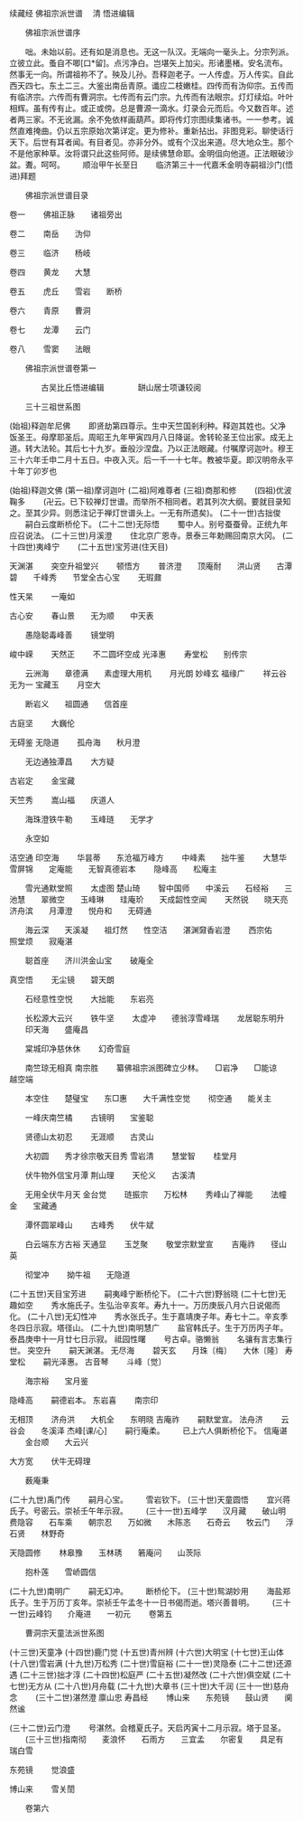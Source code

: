 续藏经 佛祖宗派世谱
　清 悟进编辑

　　佛祖宗派世谱序

　　咄。未始以前。还有如是消息也。无这一队汉。无端向一毫头上。分宗列派。立彼立此。蚤自不唧[口*留]。点污净白。岂堪矢上加尖。形诸墨楮。安名流布。然事无一向。所谓祖祢不了。殃及儿孙。吾释迦老子。一人传虚。万人传实。自此西天四七。东土二三。大鉴出南岳青原。谶应二枝嫩桂。四传而有沩仰宗。五传而有临济宗。六传而有曹洞宗。七传而有云门宗。九传而有法眼宗。灯灯续焰。叶叶相辉。虽有传有止。或正或傍。总是曹源一滴水。灯录会元而后。今又数百年。述者两三家。不无讹漏。余不免依样画葫芦。即将传灯宗图续集诸书。一一参考。诚然直难掩曲。仍以五宗原始次第详定。更为修补。重新拈出。非图竞彩。聊使话行天下。后世有耳者闻。有目者见。亦非分外。或有个汉出来道。尽大地众生。那个不是他家种草。汝将谓只此这些阿师。是续佛慧命耶。金明伹向他道。正法眼破沙盆。聻。呵呵。
　　顺治甲午长至日
　　临济第三十一代嘉禾金明寺嗣祖沙门(悟进)拜题

　　佛祖宗派世谱目录

卷一
　　佛祖正脉　　诸祖旁出

卷二
　　南岳　　沩仰

卷三
　　临济　　杨岐

卷四
　　黄龙　　大慧

卷五
　　虎丘　　雪岩　　断桥

卷六
　　青原　　曹洞

卷七
　　龙潭　　云门

卷八
　　雪窦　　法眼

　　佛祖宗派世谱卷第一

　　　　古吴比丘悟进编辑
　　　　缾山居士项谦较阅

　　三十三祖世系图

(始祖)释迦牟尼佛
　　即贤劫第四尊示。生中天竺国剎利种。释迦其姓也。父净饭圣王。母摩耶圣后。周昭王九年甲寅四月八日降诞。舍转轮圣王位出家。成无上道。转大法轮。其后七十九岁。垂般沙涅盘。乃以正法眼藏。付嘱摩诃迦叶。穆王三十六年壬申二月十五日。中夜入灭。后一千一十七年。教被华夏。即汉明帝永平十年丁卯岁也

(始祖)释迦文佛
(第一祖)摩诃迦叶
(二祖)阿难尊者
(三祖)商那和修
　　(四祖)优波鞠多
　　(卍云。已下较禅灯世谱。而举所不相同者。若其列次大纲。要就目录知之。至其少异。则悉注记于禅灯世谱头上。一无有所遗矣)。
(二十一世)古拙俊
　　嗣白云度断桥伦下。
(二十二世)无际悟
　　蜀中人。别号蚕蚕骨。正统九年应召说法。
(二十三世)月溪澄
　　住北京广恩寺。景泰三年勅赐回南京大冈。
(二十四世)夷峰宁
　　(二十五世)宝芳进(住天目)

天渊湛
　　突空升祖堂兴
　　顿悟方
　　普济澄　　顶庵耐　　洪山贤　　古潭碧　　千峰秀　　节堂全古心宝
　　无瑕鼐

性天杲
　　一庵如

古心安
　　春山景　　无为顺　　中天表

　　愚隐聪毒峰善
　　镜堂明

峻中嵘
　　天然正
　　不二圆坏空成
光泽惠
　　寿堂松　　别传宗

　　云洲海　　章德满　　素虚理大用机
　　月光朗
妙峰玄
福缘广
　　祥云谷
无为一
宝藏玉
　　月空大

　　断岩义　　祖圆通　　信首座

古庭坚
　　大巍伦

无碍鉴
无隐道
　　孤舟海　　秋月澄

　　无边通独潭昌
　　大方疑

古岩定
　　金宝藏

天竺秀
　　嵩山福　　庆道人

　　海珠澄铁牛勒
　　玉峰琏　　无学才

　　永空如

洁空通
印空海
　　华昙蒂　　东沧福万峰方
　　中峰素　　拙牛鉴
　　大慧华　　雪屏锦　　定庵能　　无智真德岩本
　　隐峰高　　松庵主

　　雪光通默堂照
　　太虚图
楚山琦
　　智中国师　　中溪云　　石经裕　　三池慧　　翠微空　　玉峰琳　　珪庵玠　　天成韶性空闻
　　天然锐　　晓天亮　　济舟滨　　月潭澄　　悦舟和　　无碍通

　　海云深　　天溪凝　　祖灯然　　性空洁　　湛渊奫香岩澄
　　西宗佑　　照堂烦　　寂庵湛

　　聪首座　　济川洪金山宝
　　破庵全

真空悟
　　无尘镜　　碧天朗

　　石经意性空悦
　　大拙能　　东岩亮

　　长松源大云兴
　　铁牛坚
　　太虚冲　　德翁淳雪峰瑞
　　龙居聪东明升
　　印天海　　盛庵昌

　　棠城印净慈休休
　　幻奇雪庭

　　南竺琼无相真
南宗胜
　　纂佛祖宗派图碑立少林。　　□岩净　　□能谅　　越空端

　　本空住　　楚璧宝　　东□惠　　大千满性空觉
　　彻空通　　能关主

　　一峰庆南竺橘
　　古镜明　　宝鉴聪

　　贤德山太初忍
　　无涯顺　　古灵山

　　大初圆　　秀才徐宗敬天目秀
雪岩清
　　慧堂智
　　桂堂月

　　伏牛物外信宝月潭
荆山理
　　天伦义　　古溪清

　　无用全伏牛月天
金台觉
　　琏振宗　　万松林
　　秀峰山了禅能
　　法幢金　　宝藏通

　　潭怀圆翠峰山
　　古峰秀　　伏牛斌

　　白云端东方古裕
天通显
　　玉芝聚
　　敬堂宗默堂宣
　　吉庵祚　　径山英

　　彻堂冲
　　拗牛祖　　无隐道

(二十五世)天目宝芳进
　　嗣夷峰宁断桥伦下。
(二十六世)野翁晓
(二十七世)无趣如空
　　秀水施氏子。生弘治辛亥年。寿九十一。万历庚辰八月六日说偈而化。
(二十八世)无幻性冲
　　秀水张氏子。生于嘉靖庚子年。寿七十二。辛亥季冬四日示寂。塔径山。
(二十九世)南明慧广
　　盐官韩氏子。生于万历丙子年。泰昌庚申十一月廿七日示寂。
祗园性曙
　　号古卓。骆懒翁
　　名骧有言志集行世。
突空升
　　嗣天渊湛。
无尽海
　　碧天玄　　月珠〔梅〕　　大休〔隆〕
寿堂松
　　嗣光泽惠。
古音琴
　　斗峰〔觉〕

　　海宗裕　　宝月鉴

隐峰高
　　嗣德岩本。
东岩喜
　　南宗印

无相顶
　　济舟洪　　大机全　　东明晓
吉庵祚
　　嗣默堂宣。
法舟济
　　云谷会　　冬溪泽
杰峰[课/心]
　　嗣行庵柔。
　　已上六人俱断桥伦下。
信庵谌
　　金台顺　　大云兴

大方宽
　　伏牛无碍理

　　薮庵秉

(二十九世)禹门传
　　嗣月心宝。
　　雪岩钦下。
(三十世)天童圆悟
　　宜兴蒋氏子。号密云。崇祯壬午年示寂。
　　(三十一世)五峰学　　汉月藏　　破山明　　费隐容　　石车乘　　朝宗忍　　万如微　　木陈忞　　石奇云　　牧云门　　浮石贤　　林野奇

天隐圆修
　　林皋豫　　玉林琇　　箬庵问　　山茨际

　　抱朴莲　　雪峤圆信

(二十九世)南明广
　　嗣无幻冲。
　　断桥伦下。
(三十世)鸳湖妙用
　　海盐郑氏子。生于万历丁亥年。崇祯壬午孟冬十一日书偈而逝。塔兴善普明。
　　(三十一世)云峰钧　　介庵进　　一初元
　　卷第五

　　曹洞宗天童法派世系图

(十三世)天童净
(十四世)鹿门觉
(十五世)青州辨
(十六世)大明宝
(十七世)王山体
(十八世)雪岩满
(十九世)万松秀
(二十世)雪庭裕
(二十一世)灵隐泰
(二十二世)还源遇
(二十三世)拙才淳
(二十四世)松庭严
(二十五世)凝然改
(二十六世)俱空斌
(二十七世)无方从
(二十八世)月舟载
(二十九世)大章书
(三十世)大千润
(三十一世)慈舟念
　　(三十二世)湛然澄
廪山忠
寿昌经
　　博山来　　东苑镜　　鼓山贤　　阒然谧

(三十二世)云门澄
　　号湛然。会稽夏氏子。天启丙寅十二月示寂。塔于显圣。
　　(三十三世)指南彻　　麦浪怀　　石雨方　　三宜孟　　尔密复　　具足有　　瑞白雪

东苑镜
　　觉浪盛

博山来
　　雪关誾

　　卷第六
